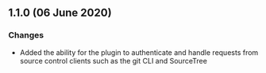 ## 1.1.0 (06 June 2020)
### Changes
- Added the ability for the plugin to authenticate and handle requests from source control clients such as the git CLI and SourceTree